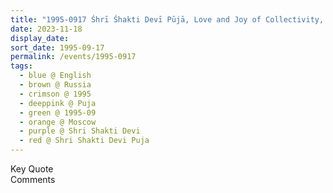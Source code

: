 ```yaml
---
title: "1995-0917 Śhrī Śhakti Devī Pūjā, Love and Joy of Collectivity, Moscow, Russia"
date: 2023-11-18
display_date: 
sort_date: 1995-09-17
permalink: /events/1995-0917
tags:
  - blue @ English
  - brown @ Russia
  - crimson @ 1995
  - deeppink @ Puja
  - green @ 1995-09
  - orange @ Moscow
  - purple @ Shri Shakti Devi
  - red @ Shri Shakti Devi Puja
---
```


<wave-list>
  <list-title color="green" width="75">Key Quote</list-title>
  <list-item color="BlanchedAlmond"  width="200"></list-item>
  <list-item color="Lavender"></list-item>
  <list-item color="BlanchedAlmond"></list-item>
</wave-list>

<br>

<wave-list>
  <list-title color="green" width="75">Comments</list-title>
  <list-item color="BlanchedAlmond"  width="200"></list-item>
  <list-item color="Lavender"></list-item>
  <list-item color="BlanchedAlmond"></list-item>
</wave-list>